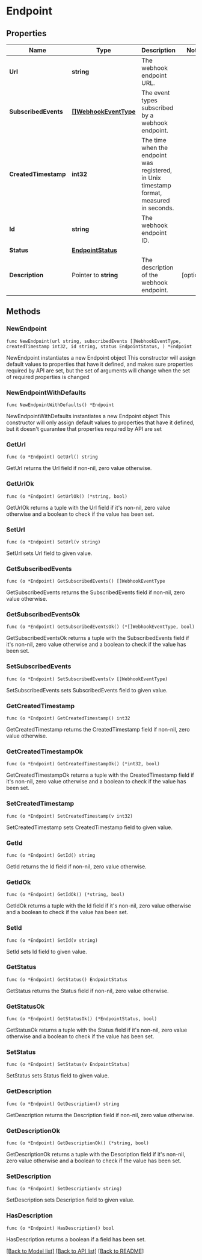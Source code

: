 # Endpoint

## Properties

Name | Type | Description | Notes
------------ | ------------- | ------------- | -------------
**Url** | **string** | The webhook endpoint URL. | 
**SubscribedEvents** | [**[]WebhookEventType**](WebhookEventType.md) | The event types subscribed by a webhook endpoint. | 
**CreatedTimestamp** | **int32** | The time when the endpoint was registered, in Unix timestamp format, measured in seconds. | 
**Id** | **string** | The webhook endpoint ID. | 
**Status** | [**EndpointStatus**](EndpointStatus.md) |  | 
**Description** | Pointer to **string** | The description of the webhook endpoint. | [optional] 

## Methods

### NewEndpoint

`func NewEndpoint(url string, subscribedEvents []WebhookEventType, createdTimestamp int32, id string, status EndpointStatus, ) *Endpoint`

NewEndpoint instantiates a new Endpoint object
This constructor will assign default values to properties that have it defined,
and makes sure properties required by API are set, but the set of arguments
will change when the set of required properties is changed

### NewEndpointWithDefaults

`func NewEndpointWithDefaults() *Endpoint`

NewEndpointWithDefaults instantiates a new Endpoint object
This constructor will only assign default values to properties that have it defined,
but it doesn't guarantee that properties required by API are set

### GetUrl

`func (o *Endpoint) GetUrl() string`

GetUrl returns the Url field if non-nil, zero value otherwise.

### GetUrlOk

`func (o *Endpoint) GetUrlOk() (*string, bool)`

GetUrlOk returns a tuple with the Url field if it's non-nil, zero value otherwise
and a boolean to check if the value has been set.

### SetUrl

`func (o *Endpoint) SetUrl(v string)`

SetUrl sets Url field to given value.


### GetSubscribedEvents

`func (o *Endpoint) GetSubscribedEvents() []WebhookEventType`

GetSubscribedEvents returns the SubscribedEvents field if non-nil, zero value otherwise.

### GetSubscribedEventsOk

`func (o *Endpoint) GetSubscribedEventsOk() (*[]WebhookEventType, bool)`

GetSubscribedEventsOk returns a tuple with the SubscribedEvents field if it's non-nil, zero value otherwise
and a boolean to check if the value has been set.

### SetSubscribedEvents

`func (o *Endpoint) SetSubscribedEvents(v []WebhookEventType)`

SetSubscribedEvents sets SubscribedEvents field to given value.


### GetCreatedTimestamp

`func (o *Endpoint) GetCreatedTimestamp() int32`

GetCreatedTimestamp returns the CreatedTimestamp field if non-nil, zero value otherwise.

### GetCreatedTimestampOk

`func (o *Endpoint) GetCreatedTimestampOk() (*int32, bool)`

GetCreatedTimestampOk returns a tuple with the CreatedTimestamp field if it's non-nil, zero value otherwise
and a boolean to check if the value has been set.

### SetCreatedTimestamp

`func (o *Endpoint) SetCreatedTimestamp(v int32)`

SetCreatedTimestamp sets CreatedTimestamp field to given value.


### GetId

`func (o *Endpoint) GetId() string`

GetId returns the Id field if non-nil, zero value otherwise.

### GetIdOk

`func (o *Endpoint) GetIdOk() (*string, bool)`

GetIdOk returns a tuple with the Id field if it's non-nil, zero value otherwise
and a boolean to check if the value has been set.

### SetId

`func (o *Endpoint) SetId(v string)`

SetId sets Id field to given value.


### GetStatus

`func (o *Endpoint) GetStatus() EndpointStatus`

GetStatus returns the Status field if non-nil, zero value otherwise.

### GetStatusOk

`func (o *Endpoint) GetStatusOk() (*EndpointStatus, bool)`

GetStatusOk returns a tuple with the Status field if it's non-nil, zero value otherwise
and a boolean to check if the value has been set.

### SetStatus

`func (o *Endpoint) SetStatus(v EndpointStatus)`

SetStatus sets Status field to given value.


### GetDescription

`func (o *Endpoint) GetDescription() string`

GetDescription returns the Description field if non-nil, zero value otherwise.

### GetDescriptionOk

`func (o *Endpoint) GetDescriptionOk() (*string, bool)`

GetDescriptionOk returns a tuple with the Description field if it's non-nil, zero value otherwise
and a boolean to check if the value has been set.

### SetDescription

`func (o *Endpoint) SetDescription(v string)`

SetDescription sets Description field to given value.

### HasDescription

`func (o *Endpoint) HasDescription() bool`

HasDescription returns a boolean if a field has been set.


[[Back to Model list]](../README.md#documentation-for-models) [[Back to API list]](../README.md#documentation-for-api-endpoints) [[Back to README]](../README.md)


